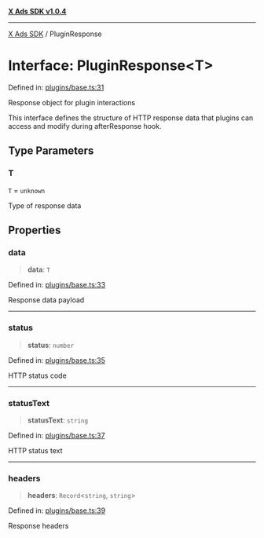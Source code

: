 [**X Ads SDK v1.0.4**](../README.md)

***

[X Ads SDK](../globals.md) / PluginResponse

# Interface: PluginResponse\<T\>

Defined in: [plugins/base.ts:31](https://github.com/kage1020/x-ads-sdk/blob/main/src/plugins/base.ts#L31)

Response object for plugin interactions

This interface defines the structure of HTTP response data
that plugins can access and modify during afterResponse hook.

## Type Parameters

### T

`T` = `unknown`

Type of response data

## Properties

### data

> **data**: `T`

Defined in: [plugins/base.ts:33](https://github.com/kage1020/x-ads-sdk/blob/main/src/plugins/base.ts#L33)

Response data payload

***

### status

> **status**: `number`

Defined in: [plugins/base.ts:35](https://github.com/kage1020/x-ads-sdk/blob/main/src/plugins/base.ts#L35)

HTTP status code

***

### statusText

> **statusText**: `string`

Defined in: [plugins/base.ts:37](https://github.com/kage1020/x-ads-sdk/blob/main/src/plugins/base.ts#L37)

HTTP status text

***

### headers

> **headers**: `Record`\<`string`, `string`\>

Defined in: [plugins/base.ts:39](https://github.com/kage1020/x-ads-sdk/blob/main/src/plugins/base.ts#L39)

Response headers
